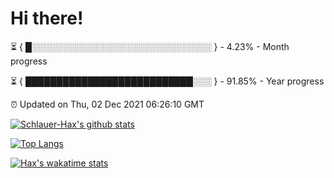 # Hi there!

⏳ { █░░░░░░░░░░░░░░░░░░░░░░░░░░░░░ } - 4.23% - Month progress

⏳ { ███████████████████████████░░░ } - 91.85% - Year progress

⏰ Updated on Thu, 02 Dec 2021 06:26:10 GMT


[![Schlauer-Hax's github stats](https://github-readme-stats.vercel.app/api?username=Schlauer-Hax&show_icons=true&theme=dark&count_private=true)](https://github.com/Schlauer-Hax)


[![Top Langs](https://github-readme-stats.vercel.app/api/top-langs/?username=Schlauer-Hax&layout=compact&theme=dark)](https://github.com/Schlauer-Hax?tab=repositories)


[![Hax's wakatime stats](https://github-readme-stats.vercel.app/api/wakatime?username=Hax&theme=dark)](https://wakatime.com/@Hax)

